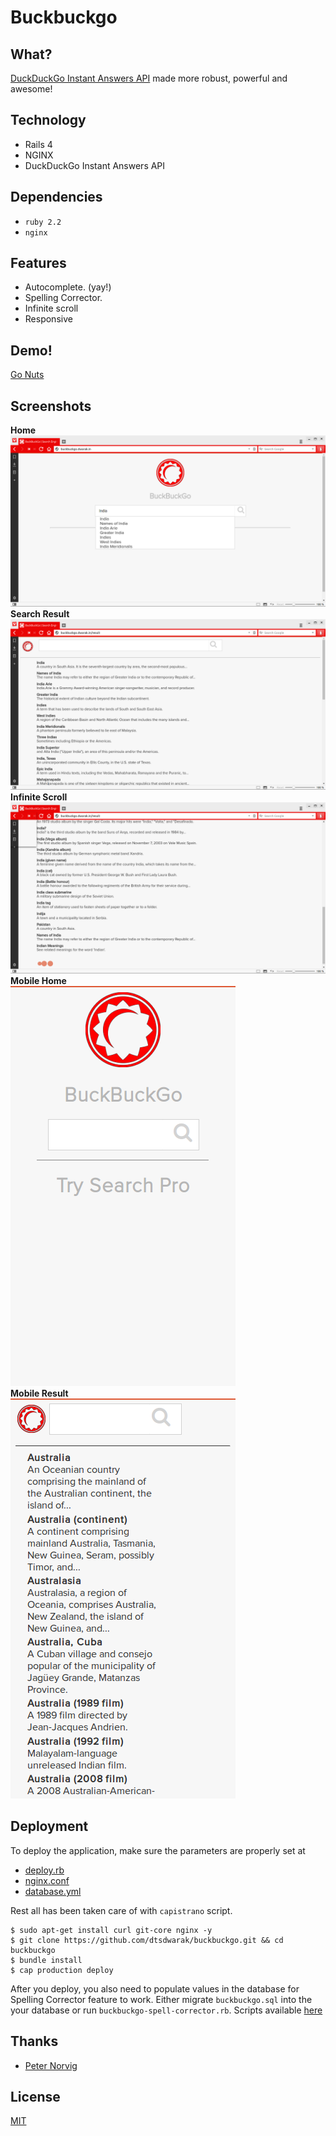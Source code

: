 # Buckbuckgo

## What?
[DuckDuckGo Instant Answers API](https://duckduckgo.com/api) made more robust, powerful and awesome!

## Technology
* Rails 4
* NGINX
* DuckDuckGo Instant Answers API

## Dependencies
* ```ruby 2.2```
* ```nginx```

## Features
* Autocomplete. (yay!)
* Spelling Corrector.
* Infinite scroll
* Responsive

## Demo!
[Go Nuts](http://buckbuckgo.dwarak.in/)

## Screenshots
**Home** <br/>
![Home](screenshots/Home.png)
<br/>
**Search Result** <br/>
![Search Result](screenshots/SearchResult.png)
<br/>
**Infinite Scroll** <br/>
![Infinite Scroll](screenshots/InfiniteScroll.png)
<br/>
**Mobile Home** <br/>
![Mobile Home](screenshots/mobile-home.png)
<br/>
**Mobile Result** <br/>
![Mobile Search](screenshots/mobile-result.png)
<br/>

## Deployment

To deploy the application, make sure the parameters are properly set at

* [deploy.rb](config/deploy.rb)
* [nginx.conf](config/nginx.conf)
* [database.yml](config/database.yml)

Rest all has been taken care of with ```capistrano``` script.

```
$ sudo apt-get install curl git-core nginx -y
$ git clone https://github.com/dtsdwarak/buckbuckgo.git && cd buckbuckgo
$ bundle install
$ cap production deploy
```

After you deploy, you also need to populate values in the database for Spelling Corrector feature to work. Either migrate ```buckbuckgo.sql``` into the your database or run ```buckbuckgo-spell-corrector.rb```. Scripts available [here](spelling-corrector-deploy/)

## Thanks

* [Peter Norvig](http://norvig.com/spell-correct.html)

## License

[MIT](http://choosealicense.com/licenses/mit/)
